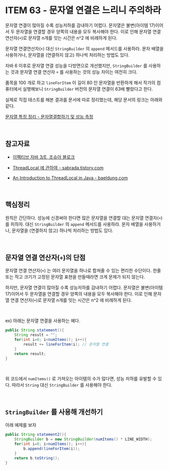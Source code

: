 # ITEM 63 - 문자열 연결은 느리니 주의하라

문자열 연결이 많아질 수록 성능저하를 감내하기 어렵다. 문자열은 불변(아이템 17)이어서 두 문자열을 연결할 경우 양쪽의 내용을 모두 복사해야 한다. 이로 인해 문자열 연결 연산자(`+`)로 문자열 n개를 잇는 시간은 n^2 에 비례하게 된다.<br>

문자열 연결연산자(`+`) 대신 `StringBuilder` 의 `append` 메서드를 사용하라. 문자 배열을 사용하거나, 문자열을 (연결하지 않고) 하나씩 처리하는 방법도 있다.<br>

자바 6 이후로 문자열 연결 성능을 다방면으로 개선했지만, `StringBuilder` 를 사용하는 것과 문자열 연결 연산자 `+` 를 사용하는 것의 성능 차이는 여전히 크다.<br>

품목을 100 개로 하고 `lineForItem` 이 길이 80 인 문자열을 반환하게 해서  작가의 컴퓨터에서 실행해보니 `StringBuilder` 버전의 문자열 연결이 63배 빨랐다고 한다.<br>

실제로 직접 테스트를 해본 결과를 문서에 따로 정리했는데, 해당 문서의 링크는 아래와 같다.<br>

[문자열 특징 정리 - 문자열결합하기 및 성능 측정](https://github.com/soon-good/modern-java-in-action/blob/develop/JAVA-%EC%A0%95%EC%A3%BC%ED%96%89/2022-JAVA-%EC%A0%95%EC%A3%BC%ED%96%89-try1/%EB%AC%B8%EC%9E%90%EC%97%B4-%ED%8A%B9%EC%A7%95%EC%A0%95%EB%A6%AC--%EB%AC%B8%EC%9E%90%EC%97%B4-%EA%B2%B0%ED%95%A9%ED%95%98%EA%B8%B0-%EB%B0%8F-%EC%84%B1%EB%8A%A5%EC%B8%A1%EC%A0%95.md)<br>

<br>

## 참고자료

- [이펙티브 자바 3/E, 조슈아 블로크](http://www.kyobobook.co.kr/product/detailViewKor.laf?ejkGb=KOR&mallGb=KOR&barcode=9788966262281&orderClick=LAG&Kc=)
- [ThreadLocal 에 관하여 - sabrada.tistory.com](https://sabarada.tistory.com/163)

- [An Introduction to ThreadLocal in Java - baeldung.com](https://www.baeldung.com/java-threadlocal)<br>

<br>

## 핵심정리

원칙은 간단하다. 성능에 신경써야 한다면 많은 문자열을 연결할 대는 문자열 연결자(`+`)를 피하자. 대신 `StringBuilder` 의 `append` 메서드를 사용하라. 문자 배열을 사용하거나, 문자열을 (연결하지 않고) 하나씩 처리하는 방법도 있다.<br>

<br>

## 문자열 연결 연산자(`+`)의 단점

문자열 연결 연산자(`+`) 는 여러 문자열을 하나로 합쳐줄 수 있는 편리한 수단이다. 한줄 또는 작고 크기가 고정된 문자열 표현을 만들때라면 크게 문제가 되지 않는다.<br>

하지만, 문자열 연결이 많아질 수록 성능저하를 감내하기 어렵다. 문자열은 불변(아이템 17)이어서 두 문자열을 연결할 경우 양쪽의 내용을 모두 복사해야 한다. 이로 인해 문자열 연결 연산자(`+`)로 문자열 n개를 잇는 시간은 n^2 에 비례하게 된다.<br>

<br>

ex) 아래는 문자열 연결을 사용하는 예다.

```java
public String statement(){
    String result = "";
    for(int i=0; i<numItems(); i++){
        result += lineForItem(i); // 문자열 연결
    }
    return result;
}
```

<br>

위 코드에서 `numItems()` 로 가져오는 아이템의 수가 많다면, 성능 저하를 유발할 수 있다. 따라서 `String` 대신 `StringBuilder` 를 사용해야 한다.<br>

<br>

## `StringBuilder` 를 사용해 개선하기

아래 예제를 보자

```java
public String statement2(){
    StringBuilder b = new StringBuilder(numItems() * LINE_WIDTH);
    for(int i=0; i<numItems(); i++){
        b.append(lineForItem(i));
    }
    return b.toString();
}
```









